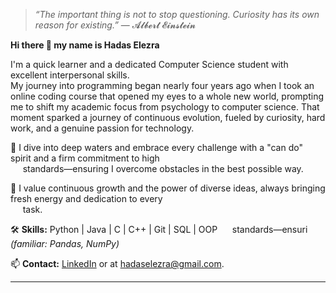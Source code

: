 > *“The important thing is not to stop questioning. Curiosity has its own reason for existing.”*
> — 𝓐𝓵𝓫𝓮𝓻𝓽 𝓔𝓲𝓷𝓼𝓽𝓮𝓲𝓷

**Hi there 👋 my name is Hadas Elezra**

I'm a quick learner and a dedicated Computer Science student with excellent interpersonal skills.<br>
My journey into programming began nearly four years ago when I took an online coding course that opened my eyes to a whole new world, prompting me to shift my academic focus from psychology to computer science.
That moment sparked a journey of continuous evolution, fueled by curiosity, hard work, and a genuine passion for technology.

🌊 I dive into deep waters and embrace every challenge with a "can do" spirit and a firm commitment to high <br>
&nbsp;&nbsp;&nbsp;&nbsp; standards—ensuring I overcome obstacles in the best possible way.

🌱 I value continuous growth and the power of diverse ideas, always bringing fresh energy and dedication to every <br>
&nbsp;&nbsp;&nbsp;&nbsp; task.

🛠️ **Skills:** Python | Java | C | C++ | Git | SQL | OOP 
&nbsp;&nbsp;&nbsp;&nbsp; standards—ensuri
 &nbsp;&nbsp;&nbsp;&nbsp;                                *(familiar: Pandas, NumPy)*  

📫 **Contact:** [LinkedIn](https://www.linkedin.com/in/hadas-elezra) or at hadaselezra@gmail.com.  

---
